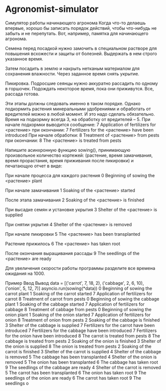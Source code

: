 # Agronomist-simulator
Симулятор работы начинающего агронома
Когда что-то делаешь впервые, хорошо бы записать порядок действий, чтобы что-нибудь не забыть и не перепутать. Вот, например, памятка для начинающего агронома.

Семена перед посадкой нужно замочить в специальном растворе для повышения всхожести и защиты от болезней. Выдержать в нем строго указанное время.

Затем посадить в землю и накрыть нетканым материалом для сохранения влажности. Через заданное время снять укрытие.

Пикировка. Подросшие сеянцы нужно аккуратно рассадить по одному в горшочек. Подождать некоторое время, пока они приживутся. Все, рассада готова.

Эти этапы должны следовать именно в таком порядке. Однако подкормить растения минеральными удобрениями и обработать от вредителей можно в любой момент. И это надо сделать обязательно. Время на подкормку всегда 3, на обработку от вредителей – 5. При начале подкормки выводится сообщение:
7 Application of fertilizers for <растение>
при окончании:
7 Fertilizers for the <растение> have been introduced
При начале обработки:
8 Treatment of <растение> from pests
при окончании:
8 The <растение> is treated from pests

Напишите асинхронную функцию sowing(), принимающую произвольное количество кортежей:
(растение, время замачивания, время прорастания, время приживания после пикировки)
и печатающую отчет в виде:

При начале процесса для каждого растения
0 Beginning of sowing the <растение> plant

При начале замачивания
1 Soaking of the <растение> started

После этапа замачивания
2 Soaking of the <растение> is finished

При высадке семян и установке укрытия
3 Shelter of the <растение> is supplied

При снятии укрытия
4 Shelter of the <растение> is removed

При начале пикировки
5 The <растение> has been transplanted

Растение прижилось
6 The <растение> has taken root

После окончания выращивания рассады
9 The seedlings of the <растение> are ready

Для увеличения скорости работы программы разделите все времена ожидания на 1000.

Пример
Ввод	Вывод
data = [('carrot', 7, 18, 2), ('cabbage', 2, 6, 10), ('onion', 5, 12, 7)]
asyncio.run(sowing(*data))
0 Beginning of sowing the carrot plant
1 Soaking of the carrot started
7 Application of fertilizers for carrot
8 Treatment of carrot from pests
0 Beginning of sowing the cabbage plant
1 Soaking of the cabbage started
7 Application of fertilizers for cabbage
8 Treatment of cabbage from pests
0 Beginning of sowing the onion plant
1 Soaking of the onion started
7 Application of fertilizers for onion
8 Treatment of onion from pests
2 Soaking of the cabbage is finished
3 Shelter of the cabbage is supplied
7 Fertilizers for the carrot have been introduced
7 Fertilizers for the cabbage have been introduced
7 Fertilizers for the onion have been introduced
8 The carrot is treated from pests
8 The cabbage is treated from pests
2 Soaking of the onion is finished
3 Shelter of the onion is supplied
8 The onion is treated from pests
2 Soaking of the carrot is finished
3 Shelter of the carrot is supplied
4 Shelter of the cabbage is removed
5 The cabbage has been transplanted
4 Shelter of the onion is removed
5 The onion has been transplanted
6 The cabbage has taken root
9 The seedlings of the cabbage are ready
4 Shelter of the carrot is removed
5 The carrot has been transplanted
6 The onion has taken root
9 The seedlings of the onion are ready
6 The carrot has taken root
9 The seedlings o
